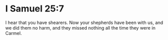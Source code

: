 # I Samuel 25:7

I hear that you have shearers. Now your shepherds have been with us, and we did them no harm, and they missed nothing all the time they were in Carmel.
